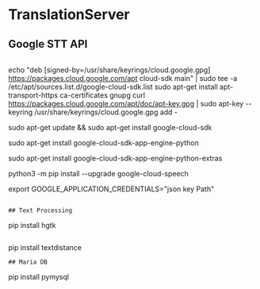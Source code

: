 # TranslationServer
</hr>

## Google STT API
```
```
  echo "deb [signed-by=/usr/share/keyrings/cloud.google.gpg] https://packages.cloud.google.com/apt cloud-sdk main" | sudo tee -a /etc/apt/sources.list.d/google-cloud-sdk.list 
  sudo apt-get install apt-transport-https ca-certificates gnupg
  curl https://packages.cloud.google.com/apt/doc/apt-key.gpg | sudo apt-key --keyring /usr/share/keyrings/cloud.google.gpg add -

  sudo apt-get update && sudo apt-get install google-cloud-sdk

  sudo apt-get install google-cloud-sdk-app-engine-python

  sudo apt-get install google-cloud-sdk-app-engine-python-extras

  python3 -m pip install --upgrade google-cloud-speech

  export GOOGLE_APPLICATION_CREDENTIALS="json key Path"
```
```
```
## Text Processing
```
  pip install hgtk
```
```
  pip install textdistance
```
## Maria DB
```
  pip install pymysql
```
